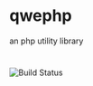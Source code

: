 # qwephp
an php utility library
#
![Build Status](https://github.com/qwenode/qwephp/workflows/Build%20Status/badge.svg)
